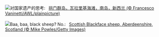 ![](https://www.bing.com/th?id=OHR.WhararikiBeach_ZH-CN7232913389_UHD.jpg&w=1000)对国家遗产的思考:&nbsp;&ensp;[拱门群岛，瓦拉里基海滩，南岛，新西兰 (© Francesco Vaninetti/AWL/plainpicture)](https://www.bing.com/th?id=OHR.WhararikiBeach_ZH-CN7232913389_UHD.jpg)
<br><br/>
![](https://www.bing.com/th?id=OHR.ScottishSheep_EN-US3449526052_UHD.jpg&w=1000)Baa, baa, black sheep? No.:&nbsp;&ensp;[Scottish Blackface sheep, Aberdeenshire, Scotland  (© Mike Powles/Getty Images)](https://www.bing.com/th?id=OHR.ScottishSheep_EN-US3449526052_UHD.jpg)
<br><br/>
